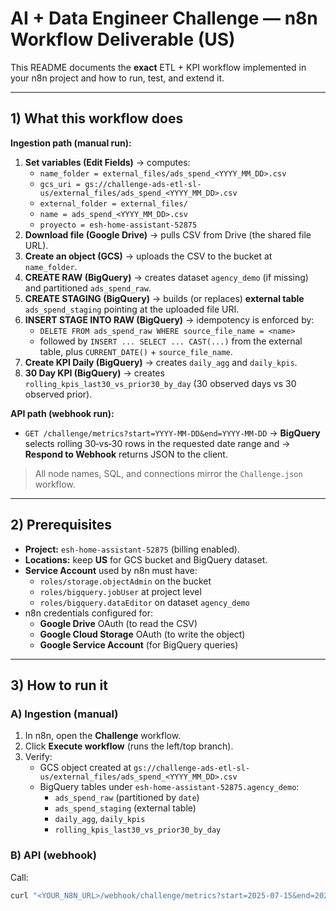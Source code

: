 # AI + Data Engineer Challenge — n8n Workflow Deliverable (US)

This README documents the **exact** ETL + KPI workflow implemented in your n8n project and how to run, test, and extend it.

---

## 1) What this workflow does

**Ingestion path (manual run):**
1) **Set variables (Edit Fields)** → computes:
   - `name_folder = external_files/ads_spend_<YYYY_MM_DD>.csv`
   - `gcs_uri = gs://challenge-ads-etl-sl-us/external_files/ads_spend_<YYYY_MM_DD>.csv`
   - `external_folder = external_files/`
   - `name = ads_spend_<YYYY_MM_DD>.csv`
   - `proyecto = esh-home-assistant-52875`
2) **Download file (Google Drive)** → pulls CSV from Drive (the shared file URL).
3) **Create an object (GCS)** → uploads the CSV to the bucket at `name_folder`.
4) **CREATE RAW (BigQuery)** → creates dataset `agency_demo` (if missing) and partitioned `ads_spend_raw`.
5) **CREATE STAGING (BigQuery)** → builds (or replaces) **external table** `ads_spend_staging` pointing at the uploaded file URI.
6) **INSERT STAGE INTO RAW (BigQuery)** → idempotency is enforced by:
   - `DELETE FROM ads_spend_raw WHERE source_file_name = <name>`
   - followed by `INSERT ... SELECT ... CAST(...)` from the external table, plus `CURRENT_DATE()` + `source_file_name`.
7) **Create KPI Daily (BigQuery)** → creates `daily_agg` and `daily_kpis`.
8) **30 Day KPI (BigQuery)** → creates `rolling_kpis_last30_vs_prior30_by_day` (30 observed days vs 30 observed prior).

**API path (webhook run):**
- `GET /challenge/metrics?start=YYYY-MM-DD&end=YYYY-MM-DD`
  → **BigQuery** selects rolling 30‑vs‑30 rows in the requested date range and
  → **Respond to Webhook** returns JSON to the client.

> All node names, SQL, and connections mirror the `Challenge.json` workflow.

---

## 2) Prerequisites

- **Project:** `esh-home-assistant-52875` (billing enabled).
- **Locations:** keep **US** for GCS bucket and BigQuery dataset.
- **Service Account** used by n8n must have:
  - `roles/storage.objectAdmin` on the bucket
  - `roles/bigquery.jobUser` at project level
  - `roles/bigquery.dataEditor` on dataset `agency_demo`
- n8n credentials configured for:
  - **Google Drive** OAuth (to read the CSV)
  - **Google Cloud Storage** OAuth (to write the object)
  - **Google Service Account** (for BigQuery queries)

---

## 3) How to run it

### A) Ingestion (manual)
1. In n8n, open the **Challenge** workflow.
2. Click **Execute workflow** (runs the left/top branch).
3. Verify:
   - GCS object created at `gs://challenge-ads-etl-sl-us/external_files/ads_spend_<YYYY_MM_DD>.csv`
   - BigQuery tables under `esh-home-assistant-52875.agency_demo`:
     - `ads_spend_raw` (partitioned by `date`)
     - `ads_spend_staging` (external table)
     - `daily_agg`, `daily_kpis`
     - `rolling_kpis_last30_vs_prior30_by_day`

### B) API (webhook)
Call:
```bash
curl "<YOUR_N8N_URL>/webhook/challenge/metrics?start=2025-07-15&end=2025-08-15"
